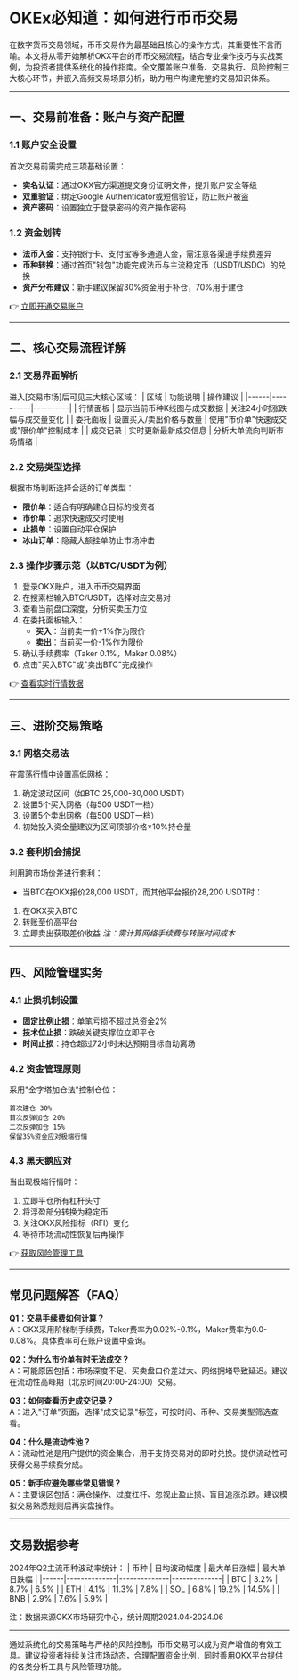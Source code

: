 # OKEx必知道：如何进行币币交易

在数字货币交易领域，币币交易作为最基础且核心的操作方式，其重要性不言而喻。本文将从零开始解析OKX平台的币币交易流程，结合专业操作技巧与实战案例，为投资者提供系统化的操作指南。全文覆盖账户准备、交易执行、风险控制三大核心环节，并嵌入高频交易场景分析，助力用户构建完整的交易知识体系。

---

## 一、交易前准备：账户与资产配置

### 1.1 账户安全设置
首次交易前需完成三项基础设置：
- **实名认证**：通过OKX官方渠道提交身份证明文件，提升账户安全等级
- **双重验证**：绑定Google Authenticator或短信验证，防止账户被盗
- **资产密码**：设置独立于登录密码的资产操作密码

### 1.2 资金划转
- **法币入金**：支持银行卡、支付宝等多通道入金，需注意各渠道手续费差异
- **币种转换**：通过首页"钱包"功能完成法币与主流稳定币（USDT/USDC）的兑换
- **资产分布建议**：新手建议保留30%资金用于补仓，70%用于建仓

👉 [立即开通交易账户](https://bit.ly/okx_welcome)

---

## 二、核心交易流程详解

### 2.1 交易界面解析
进入[交易市场]后可见三大核心区域：
| 区域 | 功能说明 | 操作建议 |
|------|----------|----------|
| 行情面板 | 显示当前币种K线图与成交数据 | 关注24小时涨跌幅与成交量变化 |
| 委托面板 | 设置买入/卖出价格与数量 | 使用"市价单"快速成交或"限价单"控制成本 |
| 成交记录 | 实时更新最新成交信息 | 分析大单流向判断市场情绪 |

### 2.2 交易类型选择
根据市场判断选择合适的订单类型：
- **限价单**：适合有明确建仓目标的投资者
- **市价单**：追求快速成交时使用
- **止损单**：设置自动平仓保护
- **冰山订单**：隐藏大额挂单防止市场冲击

### 2.3 操作步骤示范（以BTC/USDT为例）
1. 登录OKX账户，进入币币交易界面
2. 在搜索栏输入BTC/USDT，选择对应交易对
3. 查看当前盘口深度，分析买卖压力位
4. 在委托面板输入：
   - **买入**：当前卖一价+1%作为限价
   - **卖出**：当前买一价-1%作为限价
5. 确认手续费率（Taker 0.1%，Maker 0.08%）
6. 点击"买入BTC"或"卖出BTC"完成操作

👉 [查看实时行情数据](https://bit.ly/okx_welcome)

---

## 三、进阶交易策略

### 3.1 网格交易法
在震荡行情中设置高低网格：
1. 确定波动区间（如BTC 25,000-30,000 USDT）
2. 设置5个买入网格（每500 USDT一档）
3. 设置5个卖出网格（每500 USDT一档）
4. 初始投入资金量建议为区间顶部价格×10%持仓量

### 3.2 套利机会捕捉
利用跨市场价差进行套利：
- 当BTC在OKX报价28,000 USDT，而其他平台报价28,200 USDT时：
1. 在OKX买入BTC
2. 转账至价高平台
3. 立即卖出获取差价收益
*注：需计算网络手续费与转账时间成本*

---

## 四、风险管理实务

### 4.1 止损机制设置
- **固定比例止损**：单笔亏损不超过总资金2%
- **技术位止损**：跌破关键支撑位立即平仓
- **时间止损**：持仓超过72小时未达预期目标自动离场

### 4.2 资金管理原则
采用"金字塔加仓法"控制仓位：
```
首次建仓 30%
首次反弹加仓 20%
二次反弹加仓 15%
保留35%资金应对极端行情
```

### 4.3 黑天鹅应对
当出现极端行情时：
1. 立即平仓所有杠杆头寸
2. 将浮盈部分转换为稳定币
3. 关注OKX风险指标（RFI）变化
4. 等待市场流动性恢复后再操作

👉 [获取风险管理工具](https://bit.ly/okx_welcome)

---

## 常见问题解答（FAQ）

**Q1：交易手续费如何计算？**  
A：OKX采用阶梯制手续费，Taker费率为0.02%-0.1%，Maker费率为0.0-0.08%。具体费率可在账户设置中查询。

**Q2：为什么市价单有时无法成交？**  
A：可能原因包括：市场深度不足、买卖盘口价差过大、网络拥堵导致延迟。建议在流动性高峰期（北京时间20:00-24:00）交易。

**Q3：如何查看历史成交记录？**  
A：进入"订单"页面，选择"成交记录"标签，可按时间、币种、交易类型筛选查看。

**Q4：什么是流动性池？**  
A：流动性池是用户提供的资金集合，用于支持交易对的即时兑换。提供流动性可获得交易手续费分成。

**Q5：新手应避免哪些常见错误？**  
A：主要误区包括：满仓操作、过度杠杆、忽视止盈止损、盲目追涨杀跌。建议模拟交易熟悉规则后再实盘操作。

---

## 交易数据参考

2024年Q2主流币种波动率统计：
| 币种 | 日均波动幅度 | 最大单日涨幅 | 最大单日跌幅 |
|------|--------------|--------------|--------------|
| BTC  | 3.2%         | 8.7%         | 6.5%         |
| ETH  | 4.1%         | 11.3%        | 7.8%         |
| SOL  | 6.8%         | 19.2%        | 14.5%        |
| BNB  | 2.9%         | 7.6%         | 5.9%         |

注：数据来源OKX市场研究中心，统计周期2024.04-2024.06

---

通过系统化的交易策略与严格的风险控制，币币交易可以成为资产增值的有效工具。建议投资者持续关注市场动态，合理配置资金比例，同时善用OKX平台提供的各类分析工具与风险管理功能。
